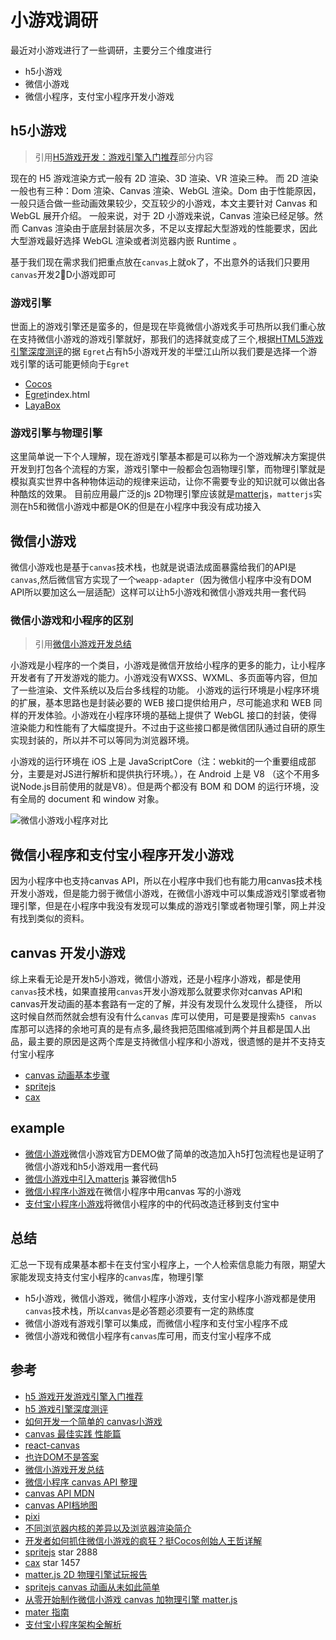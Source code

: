 # 小游戏调研

最近对小游戏进行了一些调研，主要分三个维度进行

- h5小游戏
- 微信小游戏
- 微信小程序，支付宝小程序开发小游戏

## h5小游戏

> 引用[H5游戏开发：游戏引擎入门推荐](https://aotu.io/notes/2017/12/27/h5-game-engine-recommend/index.html)部分内容

现在的 H5 游戏渲染方式一般有 2D 渲染、3D 渲染、VR 渲染三种。
而 2D 渲染一般也有三种：Dom 渲染、Canvas 渲染、WebGL 渲染。Dom 由于性能原因，一般只适合做一些动画效果较少，交互较少的小游戏，本文主要针对 Canvas 和 WebGL 展开介绍。
一般来说，对于 2D 小游戏来说，Canvas 渲染已经足够。然而 Canvas 渲染由于底层封装层次多，不足以支撑起大型游戏的性能要求，因此大型游戏最好选择 WebGL 渲染或者浏览器内嵌 Runtime 。

基于我们现在需求我们把重点放在`canvas`上就ok了，不出意外的话我们只要用`canvas`开发2D小游戏即可

### 游戏引擎

世面上的游戏引擎还是蛮多的，但是现在毕竟微信小游戏炙手可热所以我们重心放在支持微信小游戏的游戏引擎就好，那我们的选择就变成了三个,根据[HTML5游戏引擎深度测评](https://www.jianshu.com/p/0469cd7b1711)的据
`Egret`占有h5小游戏开发的半壁江山所以我们要是选择一个游戏引擎的话可能更倾向于`Egret`

- [Cocos](http://docs.cocos.com/creator/manual/zh/publish/publish-wechatgame.html)
- [Egret](http://developer.egret.com/cn/github/egret-docs/Engine2D/minigame/introduction/)index.html
- [LayaBox](https://ldc.layabox.com/doc/?nav=zh-as-5-0-1)

### 游戏引擎与物理引擎

这里简单说一下个人理解，现在游戏引擎基本都是可以称为一个游戏解决方案提供开发到打包各个流程的方案，游戏引擎中一般都会包涵物理引擎，而物理引擎就是模拟真实世界中各种物体运动的规律来运动，让你不需要专业的知识就可以做出各种酷炫的效果。
目前应用最广泛的js 2D物理引擎应该就是[matterjs](https://github.com/liabru/matter-js)，`matterjs`实测在h5和微信小游戏中都是OK的但是在小程序中我没有成功接入

## 微信小游戏

微信小游戏也是基于`canvas`技术栈，也就是说语法成面暴露给我们的API是`canvas`,然后微信官方实现了一个`weapp-adapter`（因为微信小程序中没有DOM API所以要加这么一层适配）这样可以让h5小游戏和微信小游戏共用一套代码

### 微信小游戏和小程序的区别

> 引用[微信小游戏开发总结](https://juejin.im/post/5ad4952851882555677f07a0)

小游戏是小程序的一个类目，小游戏是微信开放给小程序的更多的能力，让小程序开发者有了开发游戏的能力。小游戏没有WXSS、WXML、多页面等内容，但加了一些渲染、文件系统以及后台多线程的功能。
小游戏的运行环境是小程序环境的扩展，基本思路也是封装必要的 WEB 接口提供给用户，尽可能追求和 WEB 同样的开发体验。小游戏在小程序环境的基础上提供了 WebGL 接口的封装，使得渲染能力和性能有了大幅度提升。不过由于这些接口都是微信团队通过自研的原生实现封装的，所以并不可以等同为浏览器环境。

小游戏的运行环境在 iOS 上是 JavaScriptCore（注：webkit的一个重要组成部分，主要是对JS进行解析和提供执行环境。），在 Android 上是 V8 （这个不用多说Node.js目前使用的就是V8）。但是两个都没有 BOM 和 DOM 的运行环境，没有全局的 document 和 window 对象。

![微信小游戏小程序对比](https://user-gold-cdn.xitu.io/2018/4/16/162ce6984d7aec7f?imageView2/0/w/1280/h/960/format/webp/ignore-error/1)

## 微信小程序和支付宝小程序开发小游戏

因为小程序中也支持canvas API，所以在小程序中我们也有能力用canvas技术栈开发小游戏，但是能力弱于微信小游戏，在微信小游戏中可以集成游戏引擎或者物理引擎，但是在小程序中我没有发现可以集成的游戏引擎或者物理引擎，网上并没有找到类似的资料。

## canvas 开发小游戏

综上来看无论是开发h5小游戏，微信小游戏，还是小程序小游戏，都是使用`canvas`技术栈，如果直接用`canvas`开发小游戏那么就要求你对canvas API和 canvas开发动画的基本套路有一定的了解，并没有发现什么发现什么捷径，
所以这时候自然而然就会想有没有什么`canvas` 库可以使用，可是要是搜索`h5 canvas` 库那可以选择的余地可真的是有点多,最终我把范围缩减到两个并且都是国人出品，最主要的原因是这两个库是支持微信小程序和小游戏，很遗憾的是并不支持支付宝小程序

- [canvas 动画基本步骤](https://developer.mozilla.org/zh-CN/docs/Web/API/Canvas_API/Tutorial/Basic_animations)
- [spritejs](https://github.com/spritejs/spritejs)
- [cax](https://github.com/dntzhang/cax)

## example

- [微信小游戏](https://github.com/advence-liz/minin-game)微信小游戏官方DEMO做了简单的改造加入h5打包流程也是证明了微信小游戏和h5小游戏用一套代码
- [微信小游戏中引入matterjs](https://github.com/cheneyweb/wxgame-elastic) 兼容微信h5
- [微信小程序小游戏](https://github.com/jeffer0323/We-Canvas)在微信小程序中用canvas 写的小游戏
- [支付宝小程序小游戏](https://github.com/advence-liz/ailimini-game)将微信小程序的中的代码改造迁移到支付宝中

## 总结

汇总一下现有成果基本都卡在支付宝小程序上，一个人检索信息能力有限，期望大家能发现支持支付宝小程序的`canvas`库，物理引擎

- h5小游戏，微信小游戏，微信小程序小游戏，支付宝小程序小游戏都是使用 `canvas`技术栈，所以`canvas`是必答题必须要有一定的熟练度
- 微信小游戏有游戏引擎可以集成，而微信小程序和支付宝小程序不成
- 微信小游戏和微信小程序有`canvas`库可用，而支付宝小程序不成
  
## 参考

- [h5 游戏开发游戏引擎入门推荐](https://aotu.io/notes/2017/12/27/h5-game-engine-recommend/index.html)
- [h5 游戏引擎深度测评](https://cloud.tencent.com/developer/article/1069581)
- [如何开发一个简单的 canvas小游戏](https://www.cnblogs.com/Wayou/p/how-to-make-a-simple-html5-canvas-game.html)
- [canvas 最佳实践 性能篇](http://taobaofed.org/blog/2016/02/22/canvas-performance/)
- [react-canvas](https://github.com/flipboard/react-canvas)
- [也许DOM不是答案](http://www.ruanyifeng.com/blog/2015/02/future-of-dom.html)
- [微信小游戏开发总结](https://juejin.im/post/5ad4952851882555677f07a0)
- [微信小程序 canvas API 整理](https://www.jianshu.com/p/4b2a4f99ca46)
- [canvas API MDN](https://developer.mozilla.org/zh-CN/docs/Web/API/Canvas_API/Tutorial)
- [canvas API档地图](https://www.canvasapi.cn/)
- [pixi](https://github.com/pixijs/pixi.js/)
- [不同浏览器内核的差异以及浏览器渲染简介](https://cloud.tencent.com/developer/article/1326889)
- [开发者如何抓住微信小游戏的疯狂？挺Cocos创始人王哲详解](http://youxiputao.com/articles/13835)
- [spritejs](https://github.com/spritejs/spritejs)   star 2888
- [cax](https://github.com/dntzhang/cax)   star 1457
- [matter.js 2D 物理引擎试玩报告](https://aotu.io/notes/2017/04/17/Matter-js/index.html)
- [spritejs canvas 动画从未如此简单](https://www.h5jun.com/post/spritejs.html)
- [从零开始制作微信小游戏 canvas 加物理引擎 matter.js](https://juejin.im/post/5b32e950e51d4558ae19eaf1)
- [mater 指南](http://blog.davidandty.com/2018/04/15/Matter-js指南（一）：基础介绍（译）/)
- [支付宝小程序架构全解析](https://www.infoq.cn/article/ullETz7q_Ue4dUptKgKC)
